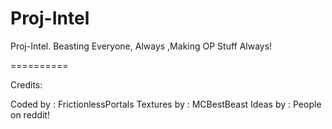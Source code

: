 Proj-Intel
==========

Proj-Intel. Beasting Everyone, Always ,Making OP Stuff Always!

==========

Credits:

Coded by : FrictionlessPortals
Textures by : MCBestBeast
Ideas by : People on reddit!

